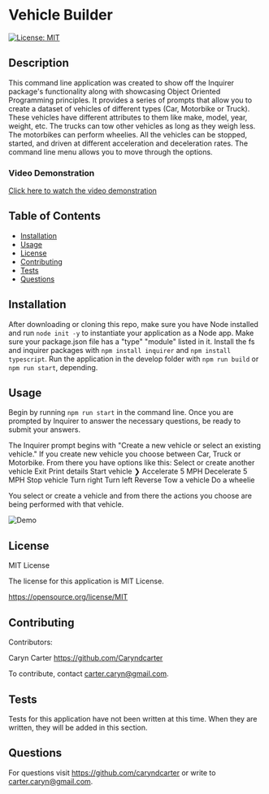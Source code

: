 # Vehicle Builder
[![License: MIT](https://img.shields.io/badge/License-MIT-yellow.svg)](https://opensource.org/licenses/MIT)

## Description

This command line application was created to show off the Inquirer package's functionality along with showcasing Object Oriented Programming principles. It provides a series of prompts that allow you to create a dataset of vehicles of different types (Car, Motorbike or Truck).  These vehicles have different attributes to them like make, model, year, weight, etc.  The trucks can tow other vehicles as long as they weigh less.  The motorbikes can perform wheelies.  All the vehicles can be stopped, started, and driven at different acceleration and deceleration rates.  The command line menu allows you to move through the options. 

### Video Demonstration
[Click here to watch the video demonstration]()

## Table of Contents
- [Installation](#installation)
- [Usage](#usage)
- [License](#license)
- [Contributing](#contributing)
- [Tests](#tests)
- [Questions](#questions)

## Installation

After downloading or cloning this repo, make sure you have Node installed and run ``node init -y`` to instantiate your application as a Node app.  Make sure your package.json file has a "type" "module" listed in it.  Install the fs and inquirer packages with ``npm install inquirer`` and ``npm install typescript``.  Run the application in the develop folder with ``npm run build`` or ``npm run start``, depending.  

## Usage

Begin by running ``npm run start`` in the command line. Once you are prompted by Inquirer to answer the necessary questions, be ready to submit your answers. 

 The Inquirer prompt begins with "Create a new vehicle or select an existing vehicle." If you create new vehicle you choose between Car, Truck or Motorbike. From there you have options like this: 
 Select or create another vehicle 
 Exit 
  Print details 
  Start vehicle 
❯ Accelerate 5 MPH 
  Decelerate 5 MPH 
  Stop vehicle 
  Turn right
  Turn left 
  Reverse 
  Tow a vehicle 
  Do a wheelie 

You select or create a vehicle and from there the actions you choose are being performed with that vehicle.  

![Demo](./dev/assets/readme-generator-screenshot.png)


## License

MIT License

The license for this application is MIT License.

https://opensource.org/license/MIT

## Contributing

Contributors: 

Caryn Carter https://github.com/Caryndcarter 

To contribute, contact carter.caryn@gmail.com.

## Tests

Tests for this application have not been written at this time.  When they are written, they will be added in this section.  


## Questions

For questions visit https://github.com/caryndcarter or write to carter.caryn@gmail.com.

